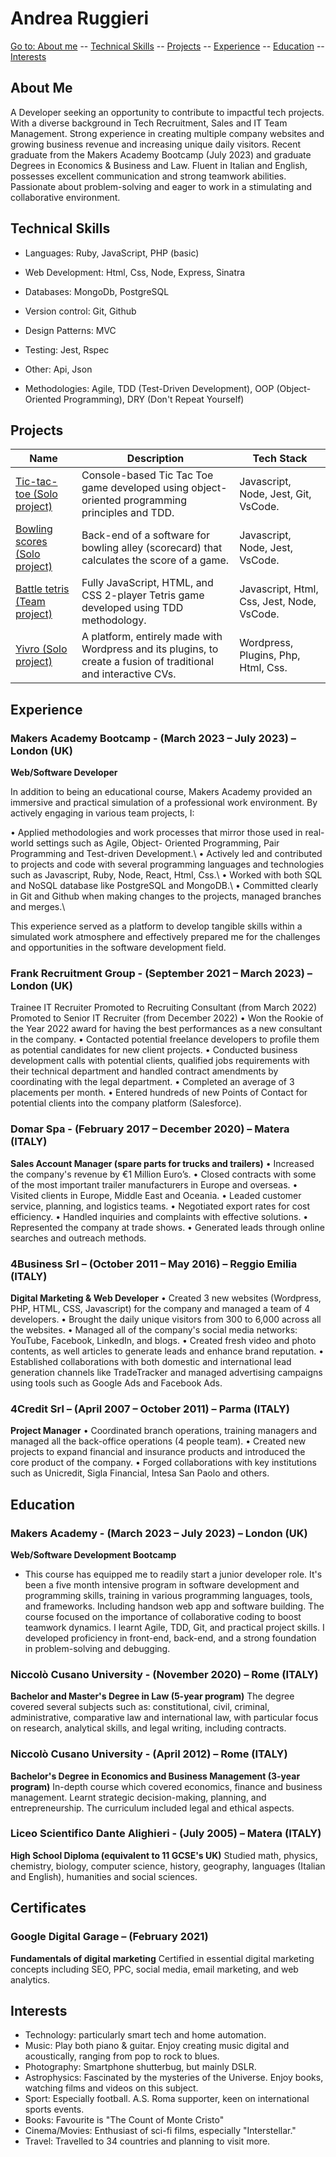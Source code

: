 # Andrea Ruggieri

[Go to: About me](#about-me) -- [Technical Skills](#technical-skills) -- [Projects](#projects) -- [Experience](#experience) -- [Education](#education) -- [Interests](#interests)

## About Me

A Developer seeking an opportunity to contribute to impactful tech projects. With a diverse background in Tech Recruitment, Sales and IT Team Management. Strong experience in creating multiple company websites and growing business revenue and increasing unique daily visitors. Recent graduate from the Makers Academy Bootcamp (July 2023) and graduate Degrees in Economics & Business and Law. Fluent in Italian and English, possesses excellent communication and strong teamwork
abilities. Passionate about problem-solving and eager to work in a stimulating and collaborative environment.

## Technical Skills

- Languages: Ruby, JavaScript, PHP (basic)  
- Web Development: Html, Css, Node, Express, Sinatra  
- Databases: MongoDb, PostgreSQL  
- Version control: Git, Github  
- Design Patterns: MVC  

- Testing: Jest, Rspec  
- Other: Api, Json  
- Methodologies: Agile, TDD (Test-Driven Development), OOP (Object-Oriented Programming), DRY (Don't Repeat Yourself)

## Projects

| Name                                               | Description                                                                                       | Tech Stack                            |
| -------------------------------------------------- | ------------------------------------------------------------------------------------------------- | ------------------------------------- |
| <a href="https://github.com/aandre6891/tic-tac-toe" target="_blank">Tic-tac-toe (Solo project)</a> | Console-based Tic Tac Toe game developed using object-oriented programming principles and TDD. | Javascript, Node, Jest, Git, VsCode. |
| <a href="https://github.com/aandre6891/bowling-challenge-javascript" target="_blank">Bowling scores (Solo project)</a> | Back-end of a software for bowling alley (scorecard) that calculates the score of a game. | Javascript, Node, Jest, VsCode. |
| <a href="https://github.com/aandre6891/Battle-Tetris" target="_blank">Battle tetris (Team project)</a> | Fully JavaScript, HTML, and CSS 2-player Tetris game developed using TDD methodology. | Javascript, Html, Css, Jest, Node, VsCode. |
| <a href="https://www.yivro.com/" target="_blank">Yivro (Solo project)</a> | A platform, entirely made with Wordpress and its plugins, to create a fusion of traditional and interactive CVs. | Wordpress, Plugins, Php, Html, Css. |

## Experience

### Makers Academy Bootcamp - (March 2023 – July 2023) – London (UK)
**Web/Software Developer**

In addition to being an educational course, Makers Academy provided an immersive and practical simulation of a
professional work environment. By actively engaging in various team projects, I:

• Applied methodologies and work processes that mirror those used in real-world settings such as Agile, Object-
Oriented Programming, Pair Programming and Test-driven Development.\\
• Actively led and contributed to projects and code with several programming languages and technologies such as
Javascript, Ruby, Node, React, Html, Css.\\
• Worked with both SQL and NoSQL database like PostgreSQL and MongoDB.\\
• Committed clearly in Git and Github when making changes to the projects, managed branches and merges.\\

This experience served as a platform to develop tangible skills within a simulated work atmosphere and effectively
prepared me for the challenges and opportunities in the software development field.

### Frank Recruitment Group - (September 2021 – March 2023) – London (UK)
Trainee IT Recruiter 
Promoted to Recruiting Consultant (from March 2022)
Promoted to Senior IT Recruiter (from December 2022)
•   Won the Rookie of the Year 2022 award for having the best performances as a new consultant in the company.
•   Contacted potential freelance developers to profile them as potential candidates for new client projects.
•   Conducted business development calls with potential clients, qualified jobs requirements with their technical department and handled contract amendments by coordinating with the legal department.
•   Completed an average of 3 placements per month.
•   Entered hundreds of new Points of Contact for potential clients into the company platform (Salesforce).

### Domar Spa - (February 2017 – December 2020) – Matera (ITALY)
**Sales Account Manager (spare parts for trucks and trailers)**
• Increased the company's revenue by €1 Million Euro’s.
• Closed contracts with some of the most important trailer manufacturers in Europe and overseas.
• Visited clients in Europe, Middle East and Oceania.
• Leaded customer service, planning, and logistics teams.
• Negotiated export rates for cost efficiency.
• Handled inquiries and complaints with effective solutions.
• Represented the company at trade shows.
• Generated leads through online searches and outreach methods.

### 4Business Srl – (October 2011 – May 2016) – Reggio Emilia (ITALY)
**Digital Marketing & Web Developer**
• Created 3 new websites (Wordpress, PHP, HTML, CSS, Javascript) for the company and managed a team of 4
developers.
• Brought the daily unique visitors from 300 to 6,000 across all the websites.
• Managed all of the company's social media networks: YouTube, Facebook, LinkedIn, and blogs.
• Created fresh video and photo contents, as well articles to generate leads and enhance brand reputation.
• Established collaborations with both domestic and international lead generation channels like TradeTracker and managed advertising campaigns using tools such as Google Ads and Facebook Ads.

### 4Credit Srl – (April 2007 – October 2011) – Parma (ITALY)
**Project Manager**
• Coordinated branch operations, training managers and managed all the back-office operations (4 people team).
• Created new projects to expand financial and insurance products and introduced the core product of the company.
• Forged collaborations with key institutions such as Unicredit, Sigla Financial, Intesa San Paolo and others.

## Education

### Makers Academy - (March 2023 – July 2023) – London (UK)
**Web/Software Development Bootcamp**
- This course has equipped me to readily start a junior developer role. It's been a five month intensive program in software development and programming skills, training in various programming languages, tools, and frameworks. Including handson web app and software building. The course focused on the importance of collaborative coding to boost teamwork dynamics. I learnt Agile, TDD, Git, and practical project skills. I developed proficiency in front-end, back-end, and a strong foundation in problem-solving and debugging.

### Niccolò Cusano University - (November 2020) – Rome (ITALY)
**Bachelor and Master's Degree in Law (5-year program)**
The degree covered several subjects such as: constitutional, civil, criminal, administrative, comparative law and international law, with particular focus on research, analytical skills, and legal writing, including contracts.

### Niccolò Cusano University - (April 2012) – Rome (ITALY)
**Bachelor's Degree in Economics and Business Management (3-year program)**
In-depth course which covered economics, finance and business management. Learnt strategic decision-making, planning, and entrepreneurship. The curriculum included legal and ethical aspects.

### Liceo Scientifico Dante Alighieri - (July 2005) – Matera (ITALY)
**High School Diploma (equivalent to 11 GCSE's UK)**
Studied math, physics, chemistry, biology, computer science, history, geography, languages (Italian and English), humanities and social sciences.

## Certificates

### Google Digital Garage – (February 2021)
**Fundamentals of digital marketing**
Certified in essential digital marketing concepts including SEO, PPC, social media, email marketing, and web analytics.

## Interests

- Technology: particularly smart tech and home automation.
- Music: Play both piano & guitar. Enjoy creating music digital and acoustically, ranging from pop to rock to blues.
- Photography: Smartphone shutterbug, but mainly DSLR.
- Astrophysics: Fascinated by the mysteries of the Universe. Enjoy books, watching films and videos on this subject.
- Sport: Especially football. A.S. Roma supporter, keen on international sports events.
- Books: Favourite is "The Count of Monte Cristo"
- Cinema/Movies: Enthusiast of sci-fi films, especially "Interstellar."
- Travel: Travelled to 34 countries and planning to visit more.








